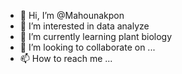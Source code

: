 - 👋 Hi, I’m @Mahounakpon
- 👀 I’m interested in data analyze
- 🌱 I’m currently learning plant biology
- 💞️ I’m looking to collaborate on ...
- 📫 How to reach me ...

<!---
Mahounakpon/Mahounakpon is a ✨ special ✨ repository because its `README.md` (this file) appears on your GitHub profile.
You can click the Preview link to take a look at your changes.
--->
